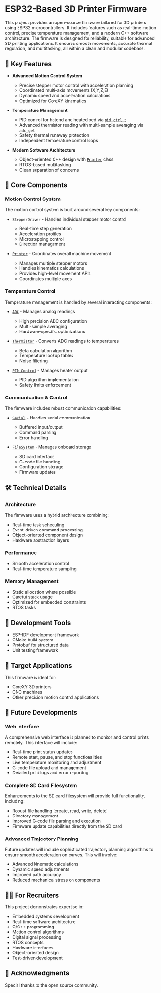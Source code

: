# ESP32-Based 3D Printer Firmware

This project provides an open-source firmware tailored for 3D printers using ESP32 microcontrollers. It includes features such as real-time motion control, precise temperature management, and a modern C++ software architecture. The firmware is designed for reliability, suitable for advanced 3D printing applications. It ensures smooth movements, accurate thermal regulation, and multitasking, all within a clean and modular codebase.

## 🚀 Key Features

- **Advanced Motion Control System**
  - Precise stepper motor control with acceleration planning
  - Coordinated multi-axis movements (X,Y,Z,E)
  - Dynamic speed and acceleration calculations 
  - Optimized for CoreXY kinematics

- **Temperature Management**
  - PID control for hotend and heated bed via [`pid_ctrl_t`](components/thermistor.h)
  - Advanced thermistor reading with multi-sample averaging via [`adc_get`](components/adc.c)
  - Safety thermal runaway protection
  - Independent temperature control loops

- **Modern Software Architecture**
  - Object-oriented C++ design with [`Printer`](components/esp_printer.hpp) class
  - RTOS-based multitasking
  - Clean separation of concerns

## 🔧 Core Components 

### Motion Control System
The motion control system is built around several key components:

- [`StepperDriver`](components/stepper_driver.hpp) - Handles individual stepper motor control
  - Real-time step generation
  - Acceleration profiles
  - Microstepping control
  - Direction management

- [`Printer`](components/esp_printer.hpp) - Coordinates overall machine movement
  - Manages multiple stepper motors
  - Handles kinematics calculations
  - Provides high-level movement APIs
  - Coordinates multiple axes

### Temperature Control
Temperature management is handled by several interacting components:

- [`ADC`](components/adc.c) - Manages analog readings
  - High precision ADC configuration
  - Multi-sample averaging
  - Hardware-specific optimizations

- [`Thermistor`](components/thermistor.c) - Converts ADC readings to temperatures
  - Beta calculation algorithm
  - Temperature lookup tables
  - Noise filtering

- [`PID Control`](components/pid.c) - Manages heater output
  - PID algorithm implementation
  - Safety limits enforcement

### Communication & Control
The firmware includes robust communication capabilities:

- [`Serial`](components/esp_serial.cpp) - Handles serial communication
  - Buffered input/output
  - Command parsing
  - Error handling

- [`FileSystem`](components/esp_filesystem.cpp) - Manages onboard storage
  - SD card interface 
  - G-code file handling
  - Configuration storage
  - Firmware updates

## 🛠️ Technical Details

### Architecture
The firmware uses a hybrid architecture combining:
- Real-time task scheduling
- Event-driven command processing
- Object-oriented component design
- Hardware abstraction layers

### Performance
- Smooth acceleration control
- Real-time temperature sampling

### Memory Management
- Static allocation where possible
- Careful stack usage
- Optimized for embedded constraints
- RTOS tasks

## 🔬 Development Tools

- ESP-IDF development framework
- CMake build system
- Protobuf for structured data
- Unit testing framework

## 🎯 Target Applications

This firmware is ideal for:
- CoreXY 3D printers
- CNC machines
- Other precision motion control applications

## 🔮 Future Developments

### Web Interface
A comprehensive web interface is planned to monitor and control prints remotely. This interface will include:
- Real-time print status updates
- Remote start, pause, and stop functionalities
- Live temperature monitoring and adjustment
- G-code file upload and management
- Detailed print logs and error reporting

### Complete SD Card Filesystem
Enhancements to the SD card filesystem will provide full functionality, including:
- Robust file handling (create, read, write, delete)
- Directory management
- Improved G-code file parsing and execution
- Firmware update capabilities directly from the SD card

### Advanced Trajectory Planning
Future updates will include sophisticated trajectory planning algorithms to ensure smooth acceleration on curves. This will involve:
- Advanced kinematic calculations
- Dynamic speed adjustments
- Improved path accuracy
- Reduced mechanical stress on components

## 👨‍💻 For Recruiters

This project demonstrates expertise in:
- Embedded systems development
- Real-time software architecture
- C/C++ programming
- Motion control algorithms
- Digital signal processing
- RTOS concepts
- Hardware interfaces
- Object-oriented design
- Test-driven development

## 🌟 Acknowledgments

Special thanks to the open source community.


